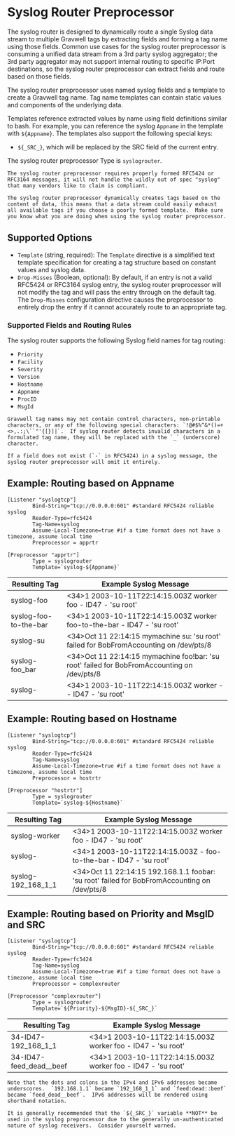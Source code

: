 # Syslog Router Preprocessor

The syslog router is designed to dynamically route a single Syslog data stream to multiple Gravwell tags by extracting fields and forming a tag name using those fields.  Common use cases for the syslog router preprocessor is consuming a unified data stream from a 3rd party syslog aggregator; the 3rd party aggregator may not support internal routing to specific IP:Port destinations, so the syslog router preprocessor can extract fields and route based on those fields.

The syslog router preprocessor uses named syslog fields and a template to create a Gravwell tag name.  Tag name templates can contain static values and components of the underlying data.

Templates reference extracted values by name using field definitions similar to bash.  For example, you can reference the syslog `Appname` in the template with `${Appname}`. The templates also support the following special keys:

* `${_SRC_}`, which will be replaced by the SRC field of the current entry.

The syslog router preprocessor Type is `syslogrouter`.

```{note}
The syslog router preprocessor requires properly formed RFC5424 or RFC3164 messages, it will not handle the wildly out of spec "syslog" that many vendors like to claim is compliant.
```

```{warning}
The syslog router preprocessor dynamically creates tags based on the content of data, this means that a data stream could easily exhaust all available tags if you choose a poorly formed template.  Make sure you know what you are doing when using the syslog router preprocessor.
```

## Supported Options

* `Template` (string, required): The `Template` directive is a simplified text template specification for creating a tag structure based on constant values and syslog data.
* `Drop-Misses` (Boolean, optional): By default, if an entry is not a valid RFC5424 or RFC3164 syslog entry, the syslog router preprocessor will not modify the tag and will pass the entry through on the default tag.  The `Drop-Misses` configuration directive causes the preprocessor to entirely drop the entry if it cannot accurately route to an appropriate tag.

### Supported Fields and Routing Rules

The syslog router supports the following Syslog field names for tag routing:

* `Priority`
* `Facility`
* `Severity`
* `Version`
* `Hostname`
* `Appname`
* `ProcID`
* `MsgId`

```{note}
Gravwell tag names may not contain control characters, non-printable characters, or any of the following special characters: `!@#$%^&*()=+<>,.:;\``"'{[}]|`.  If syslog router detects invalid characters in a formulated tag name, they will be replaced with the `_` (underscore) character.
```


```{note}
If a field does not exist (`-` in RFC5424) in a syslog message, the syslog router preprocessor will omit it entirely.
```

## Example: Routing based on Appname

```
[Listener "syslogtcp"]
        Bind-String="tcp://0.0.0.0:601" #standard RFC5424 reliable syslog
        Reader-Type=rfc5424
        Tag-Name=syslog
        Assume-Local-Timezone=true #if a time format does not have a timezone, assume local time
        Preprocessor = apprtr

[Preprocessor "apprtr"]
        Type = syslogrouter
        Template=`syslog-${Appname}`
```

| Resulting Tag | Example Syslog Message |
|---------------|------------------------|
| syslog-foo    | <34>1 2003-10-11T22:14:15.003Z worker foo - ID47 - 'su root' |
| syslog-foo-to-the-bar    | <34>1 2003-10-11T22:14:15.003Z worker foo-to-the-bar - ID47 - 'su root' |
| syslog-su    | <34>Oct 11 22:14:15 mymachine su: 'su root' failed for BobFromAccounting on /dev/pts/8 |
| syslog-foo_bar    | <34>Oct 11 22:14:15 mymachine foo!bar: 'su root' failed for BobFromAccounting on /dev/pts/8 |
| syslog-    | <34>1 2003-10-11T22:14:15.003Z worker - - ID47 - 'su root' |

## Example: Routing based on Hostname

```
[Listener "syslogtcp"]
        Bind-String="tcp://0.0.0.0:601" #standard RFC5424 reliable syslog
        Reader-Type=rfc5424
        Tag-Name=syslog
        Assume-Local-Timezone=true #if a time format does not have a timezone, assume local time
        Preprocessor = hostrtr

[Preprocessor "hostrtr"]
        Type = syslogrouter
        Template=`syslog-${Hostname}`
```

| Resulting Tag | Example Syslog Message |
|---------------|------------------------|
| syslog-worker    | <34>1 2003-10-11T22:14:15.003Z worker foo - ID47 - 'su root' |
| syslog-    | <34>1 2003-10-11T22:14:15.003Z - foo-to-the-bar - ID47 - 'su root' |
| syslog-192_168_1_1    | <34>Oct 11 22:14:15 192.168.1.1 foobar: 'su root' failed for BobFromAccounting on /dev/pts/8 |


## Example: Routing based on Priority and MsgID and SRC

```
[Listener "syslogtcp"]
        Bind-String="tcp://0.0.0.0:601" #standard RFC5424 reliable syslog
        Reader-Type=rfc5424
        Tag-Name=syslog
        Assume-Local-Timezone=true #if a time format does not have a timezone, assume local time
        Preprocessor = complexrouter

[Preprocessor "complexrouter"]
        Type = syslogrouter
        Template=`${Priority}-${MsgID}-${_SRC_}`
```

| Resulting Tag | Example Syslog Message |
|---------------|------------------------|
| 34-ID47-192_168_1_1 | <34>1 2003-10-11T22:14:15.003Z worker foo - ID47 - 'su root' |
| 34-ID47-feed_dead__beef | <34>1 2003-10-11T22:14:15.003Z worker foo - ID47 - 'su root' |

```{note}
Note that the dots and colons in the IPv4 and IPv6 addresses became underscores.  `192.168.1.1` became `192_168_1_1` and `feed:dead::beef` became `feed_dead__beef`.  IPv6 addresses will be rendered using shorthand notation.
```

```{warning}
It is generally recommended that the `${_SRC_}` variable **NOT** be used in the syslog preprocessor due to the generally un-authenticated nature of syslog receivers.  Consider yourself warned.
```

